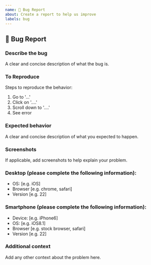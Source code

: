 ```yaml
---
name: 🐛 Bug Report
about: Create a report to help us improve
labels: bug
---
```


## 🐛 Bug Report

### Describe the bug
A clear and concise description of what the bug is.

### To Reproduce
Steps to reproduce the behavior:
1. Go to '...'
2. Click on '....'
3. Scroll down to '....'
4. See error

### Expected behavior
A clear and concise description of what you expected to happen.

### Screenshots
If applicable, add screenshots to help explain your problem.

### Desktop (please complete the following information):
 - OS: [e.g. iOS]
 - Browser [e.g. chrome, safari]
 - Version [e.g. 22]

### Smartphone (please complete the following information):
 - Device: [e.g. iPhone6]
 - OS: [e.g. iOS8.1]
 - Browser [e.g. stock browser, safari]
 - Version [e.g. 22]

### Additional context
Add any other context about the problem here.
